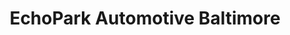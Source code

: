 ---
title: "EchoPark Automotive Baltimore"
url: /baltimore/echopark-automotive-baltimore/
shop: car
---